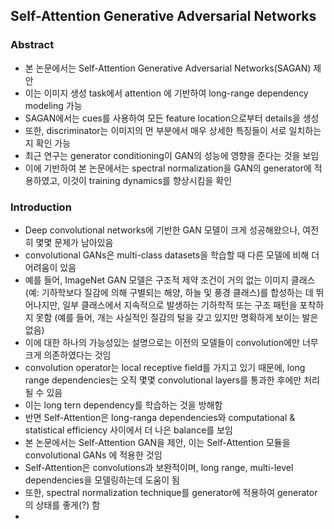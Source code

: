 ## Self-Attention Generative Adversarial Networks

### Abstract
- 본 논문에서는 Self-Attention Generative Adversarial Networks(SAGAN) 제안
- 이는 이미지 생성 task에서 attention 에 기반하여 long-range dependency modeling 가능
- SAGAN에서는 cues를 사용하여 모든 feature location으로부터 details을 생성
- 또한, discriminator는 이미지의 먼 부분에서 매우 상세한 특징들이 서로 일치하는지 확인 가능
- 최근 연구는 generator conditioning이 GAN의 성능에 영향을 준다는 것을 보임
- 이에 기반하여 본 논문에서는 spectral normalization을 GAN의 generator에 적용하였고, 이것이 training dynamics를 향상시킴을 확인

### Introduction
- Deep convolutional networks에 기반한 GAN 모델이 크게 성공해왔으나, 여전히 몇몇 문제가 남아있음
- convolutional GANs은 multi-class datasets을 학습할 때 다른 모델에 비해 더 어려움이 있음
- 예를 들어, ImageNet GAN 모델은 구조적 제약 조건이 거의 없는 이미지 클래스(예: 기하학보다 질감에 의해 구별되는 해양, 하늘 및 풍경 클래스)를 합성하는 데 뛰어나지만, 일부 클래스에서 지속적으로 발생하는 기하학적 또는 구조 패턴을 포착하지 못함 (예를 들어, 개는 사실적인 질감의 털을 갖고 있지만 명확하게 보이는 발은 없음)
- 이에 대한 하나의 가능성있는 설명으로는 이전의 모델들이 convolution에만 너무 크게 의존하였다는 것임
- convolution operator는 local receptive field를 가지고 있기 때문에, long range dependencies는 오직 몇몇 convolutional layers를 통과한 후에만 처리될 수 있음
- 이는 long tern dependency를 학습하는 것을 방해함
- 반면 Self-Attention은 long-ranga dependencies와 computational & statistical efficiency 사이에서 더 나은 balance를 보임
- 본 논문에서는 Self-Attention GAN을 제안, 이는 Self-Attention 모듈을 convolutional GANs 에 적용한 것임
- Self-Attention은 convolutions과 보완적이며, long range, multi-level dependencies을 모델링하는데 도움이 됨
- 또한, spectral normalization technique를 generator에 적용하여 generator의 상태를 좋게(?) 함
- 
